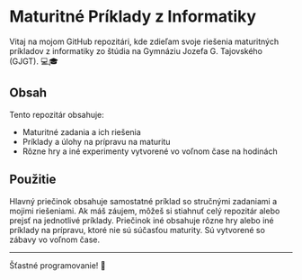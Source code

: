 # Maturitné Príklady z Informatiky

Vitaj na mojom GitHub repozitári, kde zdieľam svoje riešenia maturitných príkladov z informatiky zo štúdia na Gymnáziu Jozefa G. Tajovského (GJGT). 💻🎓

## Obsah
Tento repozitár obsahuje:
- Maturitné zadania a ich riešenia
- Príklady a úlohy na prípravu na maturitu
- Rôzne hry a iné experimenty vytvorené vo voľnom čase na hodinách

## Použitie
Hlavný priečinok obsahuje samostatné príklad so stručnými zadaniami a mojimi riešeniami. Ak máš záujem, môžeš si stiahnuť celý repozitár alebo prejsť na jednotlivé príklady.
Priečinok iné obsahuje rôzne hry alebo iné príklady na prípravu, ktoré nie sú súčasťou maturity. Sú vytvorené so zábavy vo voľnom čase.

---

Šťastné programovanie! 🎉